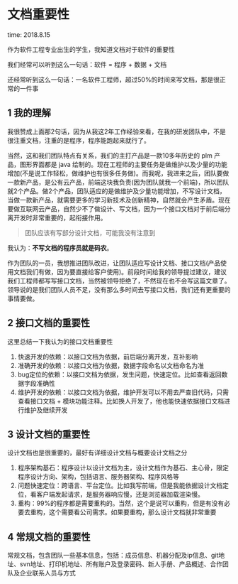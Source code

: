 # 文档重要性

time: 2018.8.15

作为软件工程专业出生的学生，我知道文档对于软件的重要性

我们经常可以听到这么一句话：软件 = 程序 + 数据 + 文档

还经常听到这么一句话：一名软件工程师，超过50%的时间来写文档，那是很正常的一件事

## 1 我的理解

我很赞成上面那2句话，因为从我这2年工作经验来看，在我的研发团队中，不是很注重文档，注重的是程序，程序能跑起来就行了。

当然，这和我们团队特点有关系，我们的主打产品是一款10多年历史的 plm 产品，图形界面都是 java 绘制的。现在工程师的主要任务是做维护以及少量的功能增加(不是说工作轻松，做维护也有很多任务做)。而我呢，我进来之后，团队要做一款新产品，是公有云产品，前端这块我负责(因为团队就我一个前端)，所以团队就2个产品。做2个产品，团队适应的是做维护及少量功能增加，不写设计文档，当做一款新产品，就需要更多的学习新技术及创新精神，自然就会产生矛盾。现在要做互联网云产品，自然少不了做设计、写文档，因为一个接口文档对于前后端分离开发时非常重要的，起衔接作用。

> 团队应该有写部分设计文档，可能我没有注意到

我认为：**不写文档的程序员就是码农**。

作为团队的一员，我想推进团队改进，让团队适应写设计文档、接口文档(产品使用文档我们有做，因为要直接给客户使用)。前段时间给我的领导提过建议，建议我们工程师都写写接口文档，当然被领导拒绝了，不然现在也不会写这篇文章了。领导说的是我们团队人员不足，没有那么多时间去写接口文档，我们还有更重要的事情要做。

## 2 接口文档的重要性

这里总结一下我认为的接口文档重要性

1. 快速开发的依赖：以接口文档为依据，前后端分离开发，互补影响
2. 准确开发的依赖：以接口文档为依据，数据字段命名以文档命名为准
3. bug定位的依赖：以接口文档为依据，发生问题，快速定位。比如查看返回数据字段准确性
4. 维护开发的依赖：以接口文档为依据，维护开发可以不用去严查旧代码，只需查看接口文档 + 模块功能注释。比如换人开发了，他也能快速依据接口文档进行维护及继续开发

## 3 设计文档的重要性

设计文档也是很重要的，最好有详细设计文档与概要设计文档之分

1. 程序架构基石：程序设计以设计文档为主，设计文档作为基石、主心骨，限定程序设计方向、架构，包括语言、服务器架构、程序风格等
2. 问题快速定位：跨语言、平台定位。比如我写前端，但是我能依据设计文档定位，看客户端发起请求，是服务器响应慢，还是浏览器加载渲染慢。
3. 重构：99%的程序都是需要重构的。当然，这个是说可以重构，但是有没有必要去重构，这个需要看公司需求。如果要重构，那么设计文档就非常重要

## 4 常规文档的重要性

常规文档，包含团队一些基本信息，包括：成员信息、机器分配及ip信息、git地址、svn地址、打印机地址、所有账户及登录密码、新人手册、产品概述、合作团队及企业联系人员与方式
